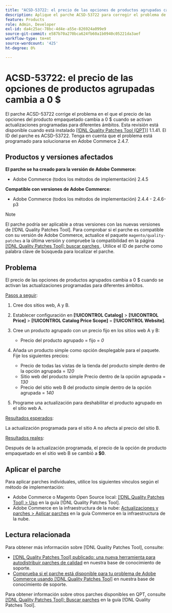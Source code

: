```yaml
---
title: "ACSD-53722: el precio de las opciones de productos agrupadas cambia a 0 $"
description: Aplique el parche ACSD-53722 para corregir el problema de Adobe Commerce en el que el precio de las opciones del producto agrupadas cambia a 0 $ cuando se activan actualizaciones programadas para diferentes ámbitos.
feature: Products
role: Admin, Developer
exl-id: da4c25ac-78bc-4d4e-a55e-826924a099e9
source-git-commit: e587b70a270bca624fb60a1b0940c05221da3aef
workflow-type: tm+mt
source-wordcount: '425'
ht-degree: 0%

---
```


# ACSD-53722: el precio de las opciones de productos agrupadas cambia a 0 $

El parche ACSD-53722 corrige el problema en el que el precio de las opciones del producto empaquetado cambia a 0 $ cuando se activan actualizaciones programadas para diferentes ámbitos. Esta revisión está disponible cuando está instalado [[!DNL Quality Patches Tool (QPT)]](/help/announcements/adobe-commerce-announcements/magento-quality-patches-released-new-tool-to-self-serve-quality-patches.md) 1.1.41. El ID del parche es ACSD-53722. Tenga en cuenta que el problema está programado para solucionarse en Adobe Commerce 2.4.7.

## Productos y versiones afectados

**El parche se ha creado para la versión de Adobe Commerce:**

* Adobe Commerce (todos los métodos de implementación) 2.4.5

**Compatible con versiones de Adobe Commerce:**

* Adobe Commerce (todos los métodos de implementación) 2.4.4 - 2.4.6-p3

>[!NOTE]
>
>El parche podría ser aplicable a otras versiones con las nuevas versiones de [!DNL Quality Patches Tool]. Para comprobar si el parche es compatible con su versión de Adobe Commerce, actualice el paquete `magento/quality-patches` a la última versión y compruebe la compatibilidad en la página [[!DNL Quality Patches Tool]: buscar parches ](https://experienceleague.adobe.com/tools/commerce-quality-patches/index.html?lang=es). Utilice el ID de parche como palabra clave de búsqueda para localizar el parche.

## Problema

El precio de las opciones de productos agrupados cambia a 0 $ cuando se activan las actualizaciones programadas para diferentes ámbitos.

<u>Pasos a seguir</u>:

1. Cree dos sitios web, A y B.
1. Establecer configuración en **[!UICONTROL Catalog]** > **[!UICONTROL Price]** > **[!UICONTROL Catalog Price Scope]** = **[!UICONTROL Website]**.
1. Cree un producto agrupado con un precio fijo en los sitios web A y B:

   * Precio del producto agrupado = fijo = *0*

1. Añada un producto simple como opción desplegable para el paquete. Fije los siguientes precios:

   * Precio de todas las vistas de la tienda del producto simple dentro de la opción agrupada = *120*
   * Sitio web del producto simple Precio dentro de la opción agrupada = *130*
   * Precio del sitio web B del producto simple dentro de la opción agrupada = *140*

1. Programe una actualización para deshabilitar el producto agrupado en el sitio web A.

<u>Resultados esperados</u>:

La actualización programada para el sitio A no afecta al precio del sitio B.

<u>Resultados reales</u>:

Después de la actualización programada, el precio de la opción de producto empaquetado en el sitio web B se cambió a **$0**.

## Aplicar el parche

Para aplicar parches individuales, utilice los siguientes vínculos según el método de implementación:

* Adobe Commerce o Magento Open Source local: [[!DNL Quality Patches Tool] > Uso](https://experienceleague.adobe.com/docs/commerce-operations/tools/quality-patches-tool/usage.html?lang=es) en la guía [!DNL Quality Patches Tool].
* Adobe Commerce en la infraestructura de la nube: [Actualizaciones y parches > Aplicar parches](https://experienceleague.adobe.com/docs/commerce-cloud-service/user-guide/develop/upgrade/apply-patches.html?lang=es) en la guía Commerce en la infraestructura de la nube.

## Lectura relacionada

Para obtener más información sobre [!DNL Quality Patches Tool], consulte:

* [[!DNL Quality Patches Tool] publicado: una nueva herramienta para autodistribuir parches de calidad](/help/announcements/adobe-commerce-announcements/magento-quality-patches-released-new-tool-to-self-serve-quality-patches.md) en nuestra base de conocimiento de soporte.
* [Comprueba si el parche está disponible para tu problema de Adobe Commerce usando [!DNL Quality Patches Tool]](/help/support-tools/patches-available-in-qpt-tool/check-patch-for-magento-issue-with-magento-quality-patches.md) en nuestra base de conocimiento de soporte.

Para obtener información sobre otros parches disponibles en QPT, consulte [[!DNL Quality Patches Tool]: Buscar parches](https://experienceleague.adobe.com/tools/commerce-quality-patches/index.html?lang=es) en la guía [!DNL Quality Patches Tool].
